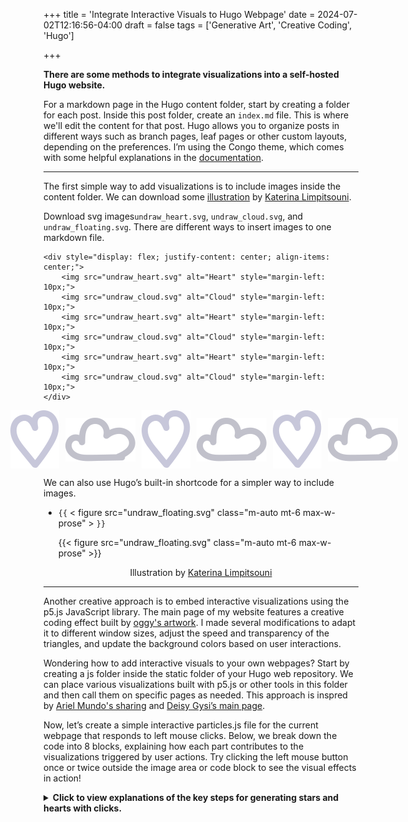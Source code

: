 +++
title = 'Integrate Interactive Visuals to Hugo Webpage'
date = 2024-07-02T12:16:56-04:00
draft = false
tags = ['Generative Art', 'Creative Coding', 'Hugo']

+++

**There are some methods to integrate visualizations into a self-hosted Hugo website.**

For a markdown page in the Hugo content folder, start by creating a folder for each post.  Inside this post folder, create an `index.md` file. This is where we'll edit the content for that post. Hugo allows you to organize posts in different ways such as branch pages, leaf pages or other custom layouts, depending on the preferences. I’m using the Congo theme, which comes with some helpful explanations in the [documentation](https://jpanther.github.io/congo/docs/content-examples). 

--- 
The first simple way to add visualizations is to include images inside the content folder. We can download some [illustration](https://undraw.co/illustrations) by <a href="https://ninalimpi.com/">Katerina Limpitsouni</a>.  

Download svg images`undraw_heart.svg`, `undraw_cloud.svg`, and `undraw_floating.svg`. There are different ways to insert images to one markdown file. 

```
<div style="display: flex; justify-content: center; align-items: center;">
    <img src="undraw_heart.svg" alt="Heart" style="margin-left: 10px;">
    <img src="undraw_cloud.svg" alt="Cloud" style="margin-left: 10px;">
    <img src="undraw_heart.svg" alt="Heart" style="margin-left: 10px;">
    <img src="undraw_cloud.svg" alt="Cloud" style="margin-left: 10px;">
    <img src="undraw_heart.svg" alt="Heart" style="margin-left: 10px;">
    <img src="undraw_cloud.svg" alt="Cloud" style="margin-left: 10px;">
</div>
```
<div style="display: flex; justify-content: center; align-items: center;">
    <img src="undraw_heart.svg" alt="Heart" style="margin-left: 10px;">
    <img src="undraw_cloud.svg" alt="Cloud" style="margin-left: 10px;">
    <img src="undraw_heart.svg" alt="Heart" style="margin-left: 10px;">
    <img src="undraw_cloud.svg" alt="Cloud" style="margin-left: 10px;">
    <img src="undraw_heart.svg" alt="Heart" style="margin-left: 10px;">
   <img src="undraw_cloud.svg" alt="Cloud" style="margin-left: 10px;">
</div>

We can also use Hugo’s built-in shortcode for a simpler way to include images. 
- `{{` < figure src="undraw_floating.svg" class="m-auto mt-6 max-w-prose" >  `}}`

    {{< figure src="undraw_floating.svg" class="m-auto mt-6 max-w-prose" >}}    

<p style="text-align: center;">
    Illustration by <a href="https://ninalimpi.com/">Katerina Limpitsouni</a>
</p>

<script src="https://cdn.jsdelivr.net/npm/p5@1.4.0/lib/p5.js"></script> <!-- load p5.js from CDN--> 
<script src="/js/particles.js"></script> <!-- pick the script  -->

--- 
Another creative approach is to embed interactive visualizations using the p5.js JavaScript library. The main page of my website features a creative coding effect built by [oggy's artwork](https://openprocessing.org/user/32527?view=sketches&o=48). I made several modifications to adapt it to different window sizes, adjust the speed and transparency of the triangles, and update the background colors based on user interactions.

Wondering how to add interactive visuals to your own webpages? Start by creating a js folder inside the static folder of your Hugo web repository. We can place various visualizations built with p5.js or other tools in this folder and then call them on specific pages as needed. This approach is inspred by [Ariel Mundo's sharing](https://aimundo.rbind.io/blog/2021-07-25-testing-javascript-visualizations/) and [Deisy Gysi’s main page](https://deisygysi.github.io/). 

Now, let’s create a simple interactive particles.js file for the current webpage that responds to left mouse clicks. Below, we break down the code into 8 blocks, explaining how each part contributes to the visualizations triggered by user actions. Try clicking the left mouse button once or twice outside the image area or code block to see the visual effects in action!

<details>

<summary>
<b>Click to view explanations of the key steps for generating stars and hearts with clicks.</b>
</summary>

*Step 1: Setting Up Variables*

```
let particles = [];
let clickCount = 0;
```
- `particles` is an array that will hold all the particle objects we create.
- `clickCount` keeps track of the number of left mouse clicks to determine which shape to generate.


*Step 2: Setting Up the Canvas*

Creates a full-window canvas positioned behind other content.
```
function setup() {
  let canvas = createCanvas(windowWidth, windowHeight);
  canvas.position(0, 0);
  canvas.style('z-index', '-1');
  canvas.style('position', 'fixed');
}
```

- `setup()` is a special function in p5.js that runs once when the program starts.
- `createCanvas(windowWidth, windowHeight)` creates a canvas that covers the <u>entire browser window</u>.
- `canvas.position(0, 0)` positions the canvas at the top-left corner of the window.
- `canvas.style('z-index', '-1')` moves the canvas behind other content on the page.
- `canvas.style('position', 'fixed')` ensures the canvas stays fixed in place as the user scrolls.


*Step 3: Drawing and Updating the Canvas*

```
function draw() {
  clear(); // Clears the canvas, making it transparent

  for (let i = particles.length - 1; i >= 0; i--) {
    particles[i].update();
    particles[i].show();
    if (particles[i].finished()) {
      particles.splice(i, 1);
    }
  }
}

```
Continuously clears and redraws particles, removing them when they fade out.

- `draw()` is a special function that continuously executes the code inside it, typically at 60 frames per second.
- `clear()` clears the entire canvas, making it transparent, so the previous frame is removed.
- This for loop goes through each particle in the particles array in reverse order (to avoid issues when removing particles).
- `particles[i].update()` updates the particle's position and state.
- `particles[i].show()` displays the particle on the canvas.
- If the `particle` has "finished" (its alpha value is below zero), it's removed from the array using particles.splice(i, 1).


*Step 4: Handling Mouse Clicks*

```
function mousePressed() {
  clickCount++;
  setTimeout(() => {
    if (clickCount === 1) {
      addParticles('star');
    } else if (clickCount === 2) {
      addParticles('heart');
    }
    clickCount = 0; // Reset click count
  }, 250);
}

```
Tracks single or double clicks to decide which shape to generate.

- `mousePressed()` is a built-in p5.js function that triggers whenever the mouse is pressed.
- `clickCount++` increments the clickCount variable each time the mouse is clicked.
- `setTimeout()` waits for `250 milliseconds` to check the number of clicks.
- If clickCount equals 1, it calls `addParticles('star')` to generate star-shaped particles.
- If clickCount equals 2, it calls `addParticles('heart')` to generate heart-shaped particles.
-  `clickCount = 0` resets the click count after processing.


*Step 5: Adding Particles*

```
function addParticles(shape) {
  for (let i = 0; i < 10; i++) { // Generate 10 particles
    particles.push(new Particle(mouseX, mouseY, shape));
  }
}
```
- `addParticles(shape)` creates 10 new particles at the current mouse position (mouseX, mouseY).
- Each particle is pushed into the particles array with a specified shape `(star or heart)`.

*Step 6: Adjusting Canvas Size on Window Resize*

```
function windowResized() {
  resizeCanvas(windowWidth, windowHeight);
}
```
- `windowResized()` is a p5.js function that triggers whenever the browser window is resized.
- `resizeCanvas(windowWidth, windowHeight)` adjusts the canvas size to match the new window dimensions.

*Step 7: Creating the Particle Class*

```
class Particle {
  constructor(x, y, shape) {
    this.x = x;
    this.y = y;
    this.vx = random(-1, 1);
    this.vy = random(-1, 1);
    this.alpha = 255;
    this.color = color(random(255), random(255), random(255), this.alpha);
    this.shape = shape;
  }
}
```

- This code defines *a Particle class*.
- The `constructor(x, y, shape)` method initializes each particle with:
- `x, y`: Position on the canvas.
- `vx, vy`: Random velocity in both directions.
- `alpha`: Initial transparency (*255 is fully opaque*).
- `color`: Random color with the specified alpha.
- `shape`: The shape of the particle (`star or heart`).


*Step 8: Updating and Showing Star and Heart Particles*

```
  update() {
    this.x += this.vx;
    this.y += this.vy;
    this.alpha -= 5;
    this.color.setAlpha(this.alpha); // Update alpha for fading effect
  }

  finished() {
    return this.alpha < 0;
  }

  show() {
    noStroke();
    fill(this.color);
    if (this.shape === 'star') {
      beginShape();
      for (let i = 0; i < 5; i++) {
        let angle = TWO_PI / 5 * i;
        let x = this.x + cos(angle) * 8;
        let y = this.y + sin(angle) * 8;
        vertex(x, y);
        angle += TWO_PI / 10;
        x = this.x + cos(angle) * 4;
        y = this.y + sin(angle) * 4;
        vertex(x, y);
      }
      endShape(CLOSE);
    } else if (this.shape === 'heart') {
      beginShape();
      vertex(this.x, this.y);
      bezierVertex(this.x - 5, this.y - 5, this.x - 10, this.y + 5, this.x, this.y + 10);
      bezierVertex(this.x + 10, this.y + 5, this.x + 5, this.y - 5, this.x, this.y);
      endShape(CLOSE);
    }
  }
}
```
- `update()`: Updates the particle's position by adding the `velocity` to x and y. 
- `update()` also decreases the alpha value, making the particle more transparent over time.
- `finished()`: Returns true if the particle is `fully transparent (alpha < 0)`, indicating it should be removed from the particles array.
- `show()`: Displays the particle on the canvas:
- `noStroke()` removes any outline from the shape.
- `fill(this.color)` fills the shape with the random particle's color.
- If the particle's shape is `star`, it draws a star using `beginShape(), vertex()`, and `trigonometric functions (cos, sin)`.
- If the shape is `heart`, it draws a heart using `bezierVertex() `to create smooth curves.

</details>